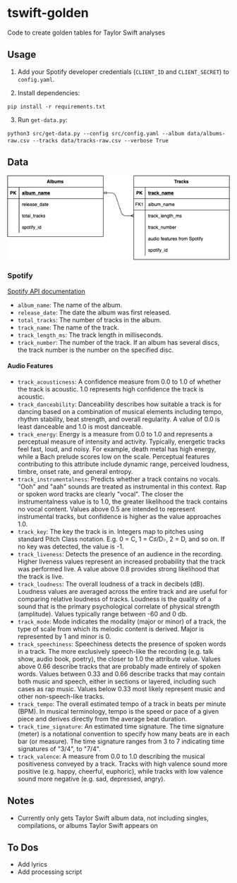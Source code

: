 # tswift-golden
Code to create golden tables for Taylor Swift analyses

## Usage

1. Add your Spotify developer credentials (`CLIENT_ID` and `CLIENT_SECRET`) to `config.yaml`.

2. Install dependencies:

```
pip install -r requirements.txt
```

3. Run `get-data.py`:

```
python3 src/get-data.py --config src/config.yaml --album data/albums-raw.csv --tracks data/tracks-raw.csv --verbose True
```

## Data

![Entity Relationship Diagram](https://github.com/scarlettswerdlow/tswift-golden/blob/main/assets/tswift-data.png)

### Spotify

[Spotify API documentation](https://developer.spotify.com/documentation/web-api/reference/#/)

- `album_name`: The name of the album.
- `release_date`: The date the album was first released.
- `total_tracks`:  The number of tracks in the album.
- `track_name`: The name of the track.
- `track_length_ms`: The track length in milliseconds.
- `track_number`: The number of the track. If an album has several discs, the track number is the number on the specified disc.

#### Audio Features

- `track_acousticness`: A confidence measure from 0.0 to 1.0 of whether the track is acoustic. 1.0 represents high confidence the track is acoustic.
- `track_danceability`: Danceability describes how suitable a track is for dancing based on a combination of musical elements including tempo, rhythm stability, beat strength, and overall regularity. A value of 0.0 is least danceable and 1.0 is most danceable.
- `track_energy`: Energy is a measure from 0.0 to 1.0 and represents a perceptual measure of intensity and activity. Typically, energetic tracks feel fast, loud, and noisy. For example, death metal has high energy, while a Bach prelude scores low on the scale. Perceptual features contributing to this attribute include dynamic range, perceived loudness, timbre, onset rate, and general entropy.
- `track_instrumentalness`: Predicts whether a track contains no vocals. "Ooh" and "aah" sounds are treated as instrumental in this context. Rap or spoken word tracks are clearly "vocal". The closer the instrumentalness value is to 1.0, the greater likelihood the track contains no vocal content. Values above 0.5 are intended to represent instrumental tracks, but confidence is higher as the value approaches 1.0.
- `track_key`: The key the track is in. Integers map to pitches using standard Pitch Class notation. E.g. 0 = C, 1 = C♯/D♭, 2 = D, and so on. If no key was detected, the value is -1.
- `track_liveness`: Detects the presence of an audience in the recording. Higher liveness values represent an increased probability that the track was performed live. A value above 0.8 provides strong likelihood that the track is live.
- `track_loudness`: The overall loudness of a track in decibels (dB). Loudness values are averaged across the entire track and are useful for comparing relative loudness of tracks. Loudness is the quality of a sound that is the primary psychological correlate of physical strength (amplitude). Values typically range between -60 and 0 db.
- `track_mode`: Mode indicates the modality (major or minor) of a track, the type of scale from which its melodic content is derived. Major is represented by 1 and minor is 0.
- `track_speechiness`: Speechiness detects the presence of spoken words in a track. The more exclusively speech-like the recording (e.g. talk show, audio book, poetry), the closer to 1.0 the attribute value. Values above 0.66 describe tracks that are probably made entirely of spoken words. Values between 0.33 and 0.66 describe tracks that may contain both music and speech, either in sections or layered, including such cases as rap music. Values below 0.33 most likely represent music and other non-speech-like tracks.
- `track_tempo`: The overall estimated tempo of a track in beats per minute (BPM). In musical terminology, tempo is the speed or pace of a given piece and derives directly from the average beat duration.
- `track_time_signature`: An estimated time signature. The time signature (meter) is a notational convention to specify how many beats are in each bar (or measure). The time signature ranges from 3 to 7 indicating time signatures of "3/4", to "7/4".
- `track_valence`: A measure from 0.0 to 1.0 describing the musical positiveness conveyed by a track. Tracks with high valence sound more positive (e.g. happy, cheerful, euphoric), while tracks with low valence sound more negative (e.g. sad, depressed, angry).

## Notes

- Currently only gets Taylor Swift album data, not including singles, compilations, or albums Taylor Swift appears on

## To Dos

- Add lyrics
- Add processing script
